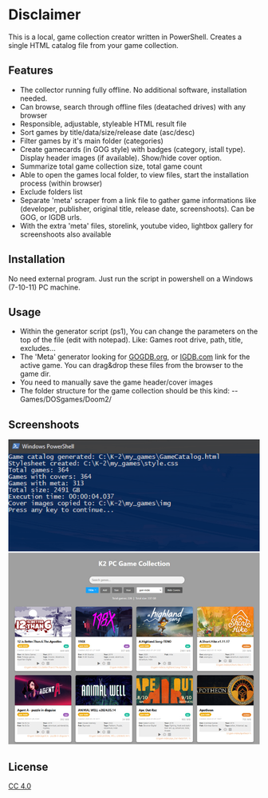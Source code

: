 # Disclaimer

This is a local, game collection creator written in PowerShell.
Creates a single HTML catalog file from your game collection.
    
## Features

- The collector running fully offline. No additional software, installation needed.
- Can browse, search through offline files (deatached drives) with any browser
- Responsible, adjustable, styleable HTML result file
- Sort games by title/data/size/release date (asc/desc)
- Filter games by it's main folder (categories)
- Create gamecards (in GOG style) with badges (category, istall type). Display header images (if available). Show/hide cover option.
- Summarize total game collection size, total game count
- Able to open the games local folder, to view files, start the installation process (within browser)
- Exclude folders list
- Separate 'meta' scraper from a link file to gather game informations like (developer, publisher, original title, release date, screenshoots). Can be GOG, or IGDB urls.
- With the extra 'meta' files, storelink, youtube video, lightbox gallery for screenshoots also available

## Installation

No need external program.
Just run the script in powershell on a Windows (7-10-11) PC machine.

## Usage

- Within the generator script (ps1), You can change the parameters on the top of the file (edit with notepad). Like: Games root drive, path, title, excludes...
- The 'Meta' generator looking for [GOGDB.org](https://gogdb.org), or [IGDB.com](https://www.igdb.com) link for the active game. You can drag&drop these files from the browser to the game dir.
- You need to manually save the game header/cover images
- The folder structure for the game collection should be this kind:
-- Games/DOSgames/Doom2/


## Screenshoots
![running](https://github.com/krizantenija/game_collector/blob/main/shoot2.png)
![html](https://github.com/krizantenija/game_collector/blob/main/shoot1.jpg)

## License

[CC 4.0](https://creativecommons.org/licenses/by/4.0/)
